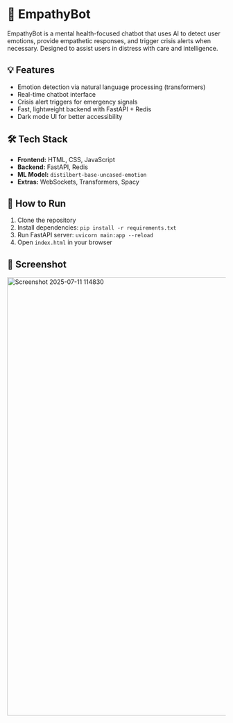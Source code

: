 # 🧠 EmpathyBot

EmpathyBot is a mental health-focused chatbot that uses AI to detect user emotions, provide empathetic responses, and trigger crisis alerts when necessary. Designed to assist users in distress with care and intelligence.

## 💡 Features

- Emotion detection via natural language processing (transformers)
- Real-time chatbot interface
- Crisis alert triggers for emergency signals
- Fast, lightweight backend with FastAPI + Redis
- Dark mode UI for better accessibility

## 🛠 Tech Stack

- **Frontend:** HTML, CSS, JavaScript
- **Backend:** FastAPI, Redis
- **ML Model:** `distilbert-base-uncased-emotion`
- **Extras:** WebSockets, Transformers, Spacy

## 🚀 How to Run

1. Clone the repository
2. Install dependencies: `pip install -r requirements.txt`
3. Run FastAPI server: `uvicorn main:app --reload`
4. Open `index.html` in your browser

## 📸 Screenshot
<img width="1861" height="1008" alt="Screenshot 2025-07-11 114830" src="https://github.com/user-attachments/assets/f0187fdd-ee8e-4bda-86f9-54bde0519240" />


